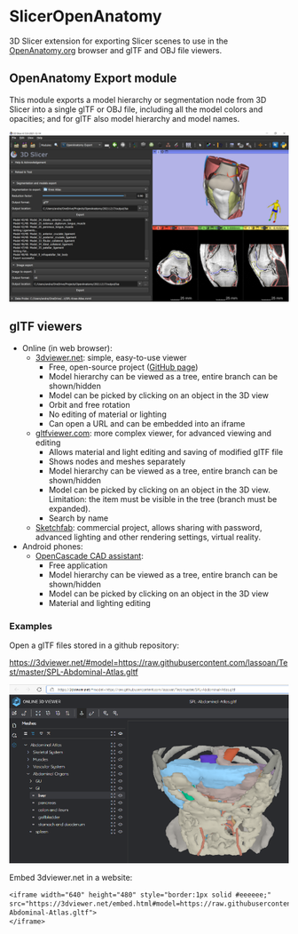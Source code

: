# SlicerOpenAnatomy

3D Slicer extension for exporting Slicer scenes to use in the [OpenAnatomy.org](https://www.openanatomy.org/) browser and glTF and OBJ file viewers.

## OpenAnatomy Export module

This module exports a model hierarchy or segmentation node from 3D Slicer into a single glTF or OBJ file, including all the model colors and opacities; and for glTF also model hierarchy and model names.

![OpenAnatomy Exporter module screenshot](Screenshot03.png)

## glTF viewers

- Online (in web browser):
  - [3dviewer.net](https://3dviewer.net/): simple, easy-to-use viewer
    - Free, open-source project ([GitHub page](https://github.com/kovacsv/Online3DViewer))
    - Model hierarchy can be viewed as a tree, entire branch can be shown/hidden
    - Model can be picked by clicking on an object in the 3D view
    - Orbit and free rotation
    - No editing of material or lighting
    - Can open a URL and can be embedded into an iframe
  - [gltfviewer.com](https://www.gltfviewer.com/): more complex viewer, for advanced viewing and editing
    - Allows material and light editing and saving of modified glTF file
    - Shows nodes and meshes separately
    - Model hierarchy can be viewed as a tree, entire branch can be shown/hidden
    - Model can be picked by clicking on an object in the 3D view. Limitation: the item must be visible in the tree (branch must be expanded).
    - Search by name
  - [Sketchfab](https://sketchfab.com/): commercial project, allows sharing with password, advanced lighting and other rendering settings, virtual reality.
- Android phones:
  - [OpenCascade CAD assistant](https://play.google.com/store/apps/details?id=org.opencascade.cadassistant):
    - Free application
    - Model hierarchy can be viewed as a tree, entire branch can be shown/hidden
    - Model can be picked by clicking on an object in the 3D view
    - Material and lighting editing

### Examples

Open a glTF files stored in a github repository:

https://3dviewer.net/#model=https://raw.githubusercontent.com/lassoan/Test/master/SPL-Abdominal-Atlas.gltf

![Exported glTF file viewed in 3dviewer.net](Screenshot02.png)

Embed 3dviewer.net in a website:

```
<iframe width="640" height="480" style="border:1px solid #eeeeee;" 
src="https://3dviewer.net/embed.html#model=https://raw.githubusercontent.com/lassoan/Test/master/SPL-Abdominal-Atlas.gltf">
</iframe>
```
